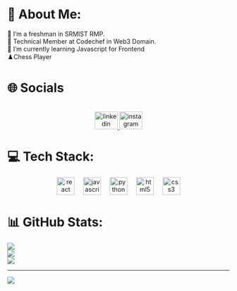 # 💫 About Me:
🔭 I’m a freshman in SRMIST RMP.<br>🤝 Technical Member at Codechef in Web3 Domain.<br>🌱 I’m currently learning Javascript for Frontend<br>♟️Chess Player


# 🌐 Socials
<br clear="both">

<div align="center">
  <a href="https://www.linkedin.com/in/riteshkumaran/" target="_blank">
    <img src="https://raw.githubusercontent.com/maurodesouza/profile-readme-generator/master/src/assets/icons/social/linkedin/default.svg" width="52" height="40" alt="linkedin logo"  />
  </a>
  <a href="https://www.instagram.com/_ritzzzz._/" target="_blank">
    <img src="https://raw.githubusercontent.com/maurodesouza/profile-readme-generator/master/src/assets/icons/social/instagram/default.svg" width="52" height="40" alt="instagram logo"  />
  </a>
</div>

# 💻 Tech Stack:
<div align="center">
   <img src="https://cdn.jsdelivr.net/gh/devicons/devicon/icons/react/react-original.svg" height="40" alt="react logo"  />
  <img width="12" />
  <img src="https://cdn.jsdelivr.net/gh/devicons/devicon/icons/javascript/javascript-original.svg" height="40" alt="javascript logo"  />
  <img width="12" />
  <img src="https://cdn.jsdelivr.net/gh/devicons/devicon/icons/python/python-original.svg" height="40" alt="python logo"  />
  <img width="12" />
  <img src="https://cdn.jsdelivr.net/gh/devicons/devicon/icons/html5/html5-original.svg" height="40" alt="html5 logo"  />
  <img width="12" />
  <img src="https://cdn.jsdelivr.net/gh/devicons/devicon/icons/css3/css3-original.svg" height="40" alt="css3 logo"  />
</div> 


# 📊 GitHub Stats:
![](https://github-readme-stats.vercel.app/api?username=Shruthidev0805&theme=dark&hide_border=false&include_all_commits=false&count_private=false)<br/>
![](https://github-readme-streak-stats.herokuapp.com/?user=Shruthidev0805&theme=dark&hide_border=false)<br/>
![](https://github-readme-stats.vercel.app/api/top-langs/?username=Shruthidev0805&theme=dark&hide_border=false&include_all_commits=false&count_private=false&layout=compact)

---
[![](https://visitcount.itsvg.in/api?id=Shruthidev0805&icon=6&color=4)](https://visitcount.itsvg.in)

<!-- Proudly created with GPRM ( https://gprm.itsvg.in ) -->
